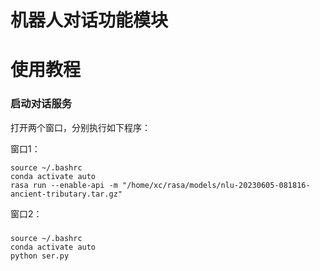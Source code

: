 # 机器人对话功能模块
# 使用教程

### 启动对话服务
打开两个窗口，分别执行如下程序：

窗口1：
```
source ~/.bashrc
conda activate auto
rasa run --enable-api -m "/home/xc/rasa/models/nlu-20230605-081816-ancient-tributary.tar.gz"
```

窗口2：
### 
```
source ~/.bashrc
conda activate auto
python ser.py
```
